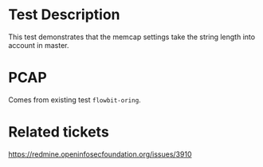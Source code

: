 Test Description
================

This test demonstrates that the memcap settings take the string length into account in master.

PCAP
====

Comes from existing test `flowbit-oring`.

Related tickets
===============

https://redmine.openinfosecfoundation.org/issues/3910

